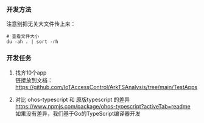 

### 开发方法


注意别把无关大文件传上来：  
```
# 查看文件大小
du -ah . | sort -rh 
```

### 开发任务  

1. 找齐10个app  
链接放到文档：
https://github.com/IoTAccessControl/ArkTSAnalysis/tree/main/TestApps  

2. 对比 ohos-typescript 和 原版typescript 的差异  
https://www.npmjs.com/package/ohos-typescript?activeTab=readme  
如果没有差异，我们基于Go的TypeScript编译器开发  